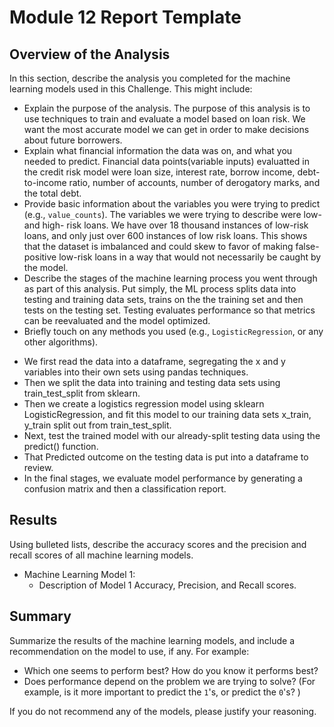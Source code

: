 # Module 12 Report Template

## Overview of the Analysis

In this section, describe the analysis you completed for the machine learning models used in this Challenge. This might include:

* Explain the purpose of the analysis.
    The purpose of this analysis is to use techniques to train and evaluate a model based on loan risk. We want the most accurate model we can get in order to make decisions about future borrowers.    
* Explain what financial information the data was on, and what you needed to predict.
    Financial data points(variable inputs) evaluatted in the credit risk model were loan size, interest rate, borrow income, debt-to-income ratio, number of accounts, number of derogatory marks, and the total debt. 
* Provide basic information about the variables you were trying to predict (e.g., `value_counts`).
    The variables we were trying to describe were low- and high- risk loans.  We have over 18 thousand instances of low-risk loans, and only just over 600 instances of low risk loans.  This shows that the dataset is imbalanced and could skew to favor of making false-positive low-risk loans in a way that would not necessarily be caught by the model.  
* Describe the stages of the machine learning process you went through as part of this analysis.
    Put simply, the ML process splits data into testing and training data sets, trains on the the training set and then tests on the testing set. Testing evaluates performance so that metrics can be reevaluated and the model optimized. 
* Briefly touch on any methods you used (e.g., `LogisticRegression`, or any other algorithms).
- We first read the data into a dataframe, segregating the x and y variables into their own sets using pandas techniques.    
- Then we split the data into training and testing data sets using train_test_split from sklearn.  
- Then we create a logistics regression model using sklearn LogisticRegression, and fit this model to our training data sets x_train, y_train split out from train_test_split. 
- Next, test the trained model with our already-split testing data using the predict() function.  
- That Predicted outcome on the testing data is put into a dataframe to review. 
- In the final stages, we evaluate model performance by generating a confusion matrix and then a classification report. 

## Results

Using bulleted lists, describe the accuracy scores and the precision and recall scores of all machine learning models.

* Machine Learning Model 1:
    * Description of Model 1 Accuracy, Precision, and Recall scores.



## Summary

Summarize the results of the machine learning models, and include a recommendation on the model to use, if any. For example:

* Which one seems to perform best? How do you know it performs best?
* Does performance depend on the problem we are trying to solve? (For example, is it more important to predict the `1`'s, or predict the `0`'s? )

If you do not recommend any of the models, please justify your reasoning.
